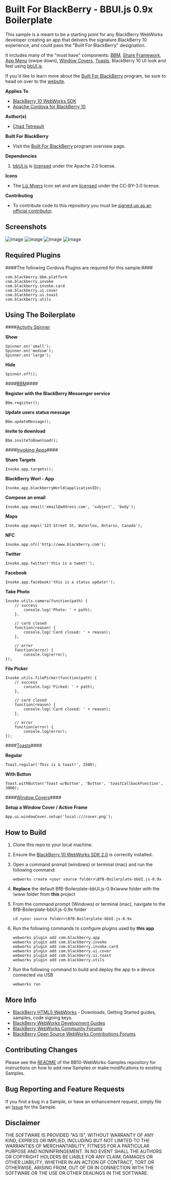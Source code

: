 # Built For BlackBerry - BBUI.js 0.9x Boilerplate

This sample is a meant to be a starting point for any BlackBerry WebWorks developer creating an app that delivers the signature BlackBerry 10 experience, and could pass the "Built For BlackBerry" designation.  

It includes many of the "must have" components:  [BBM](https://github.com/blackberry/BB10-WebWorks-Samples/tree/master/bbm), [Share Framework](https://github.com/blackberry/BB10-WebWorks-Samples/tree/master/ShareTargets), [App Menu](https://developer.blackberry.com/devzone/design/bb10/menus.html) (swipe down), [Window Covers](https://github.com/blackberry/BB10-WebWorks-Samples/tree/master/WindowCovers), [Toasts](https://github.com/blackberry/BB10-WebWorks-Samples/tree/master/Toast), BlackBerry 10 UI look and feel using [bbUI.js](https://github.com/blackberry/bbUI.js).

If you'd like to learn more about the [Built For BlackBerry](https://developer.blackberry.com/builtforblackberry) program, be sure to head on over to the [website](https://developer.blackberry.com/builtforblackberry).

**Applies To**

* [BlackBerry 10 WebWorks SDK](https://developer.blackberry.com/html5/download/sdk) 
* [Apache Cordova for BlackBerry 10](https://github.com/blackberry/cordova-blackberry/tree/master/blackberry10) 

**Author(s)** 

* [Chad Tetreault](http://www.twitter.com/chadtatro)

**Built For BlackBerry**

* Visit the [Built For BlackBerry](https://developer.blackberry.com/builtforblackberry/documentation/overview.html) program overview page.

**Dependencies**

1. [bbUI.js](https://github.com/blackberry/bbUI.js) is [licensed](https://github.com/blackberry/bbUI.js/blob/master/LICENSE) under the Apache 2.0 license.

**Icons**

* The [Liz Myers](http://www.myersdesign.com) Icon set and are [licensed](http://creativecommons.org/licenses/by/3.0/) under the CC-BY-3.0 license.

**Contributing**

* To contribute code to this repository you must be [signed up as an official contributor](http://blackberry.github.com/howToContribute.html).

## Screenshots ##

![image](https://raw.github.com/blackberry/BB10-WebWorks-Samples/WebWorks-2.0/BfB-Boilerplate-bbUI.js-0.9x/www/_screenshots/tabs.png)
![image](https://raw.github.com/blackberry/BB10-WebWorks-Samples/WebWorks-2.0/BfB-Boilerplate-bbUI.js-0.9x/www/_screenshots/invoke.png)
![image](https://raw.github.com/blackberry/BB10-WebWorks-Samples/WebWorks-2.0/BfB-Boilerplate-bbUI.js-0.9x/www/_screenshots/bbm.png)
![image](https://raw.github.com/blackberry/BB10-WebWorks-Samples/WebWorks-2.0/BfB-Boilerplate-bbUI.js-0.9x/www/_screenshots/spinners.png)

## Required Plugins ##

####The following Cordova Plugins are required for this sample:####

	com.blackberry.bbm.platform
	com.blackberry.invoke
	com.blackberry.invoke.card
	com.blackberry.ui.cover
	com.blackberry.ui.toast
	com.blackberry.utils


## Using The Boilerplate ##

####[Activity Spinner](https://github.com/blackberry/bbUI.js/wiki/Activity-Indicator)

**Show**  
	
	Spinner.on('small');
	Spinner.on('medium');	
	Spinner.on('large');	
	
**Hide**

	Spinner.off();
	

####[BBM](https://developer.blackberry.com/devzone/develop/bbm_connected/bbm.html)####


**Register with the BlackBerry Messenger service**

    Bbm.register();

**Update users status message**

	Bbm.updateMessage();
	
**Invite to download**
	
	Bbm.inviteToDownload();


####[Invoking Apps](https://developer.blackberry.com/html5/documentation/invoking_core_apps.html)####

**Share Targets**

	Invoke.app.targets();
	
**BlackBerry Worl - App**
	
	Invoke.app.blackberryWorld(applicationID);
	
**Compose an email**

	Invoke.app.email('email@address.com', 'subject', 'body');
	
**Maps**

	Invoke.app.maps('123 Street St, Waterloo, Ontario, Canada');
	
**NFC**

	Invoke.app.nfc('http://www.blackberry.com');
	
**Twitter**

	Invoke.app.twitter('this is a tweet!');
	
**Facebook**

	Invoke.app.facebook('this is a status update!');
	
**Take Photo**

	Invoke.utils.camera(function(path) {
		// success
			console.log('Photo: ' + path);
		},

		// card closed
		function(reason) {
			console.log('Card closed: ' + reason);
		},

		// error
		function(error) {
			console.log(error);
	});

**File Picker**

	Invoke.utils.filePicker(function(path) {
		// success
			console.log('Picked: ' + path);
		},

		// card closed
		function(reason) {
			console.log('Card closed: ' + reason);
		},

		// error
		function(error) {
			console.log(error);
	});


####[Toasts](https://developer.blackberry.com/html5/apis/blackberry.ui.toast.html)####

**Regular**

	Toast.regular('This is a toast!', 2500);

**With Button**

	Toast.withButton('Toast w/Button', 'Button', 'toastCallbackFunction', 3000);

####[Window Covers](https://developer.blackberry.com/html5/apis/blackberry.ui.cover.html)####

**Setup a Window Cover / Active Frame</br>**

    App.ui.windowCover.setup('local:///cover.png');


## How to Build

1. Clone this repo to your local machine.
2. Ensure the [BlackBerry 10 WebWorks SDK 2.0](https://developer.blackberry.com/html5/download/sdk) is correctly installed.
3. Open a command prompt (windows) or terminal (mac) and run the following command:

	```
	webworks create <your source folder>\BfB-Boilerplate-bbUI.js-0.9x
	```

3. **Replace** the default BfB-Boilerplate-bbUI.js-0.9x\www folder with the \www folder from **this** project
4. From the command prompt (Windows) or terminal (mac), navigate to the BfB-Boilerplate-bbUI.js-0.9x folder

	```
	cd <your source folder>\BfB-Boilerplate-bbUI.js-0.9x
	```

5. Run the following commands to configure plugins used by **this app**

	```
	webworks plugin add com.blackberry.app
	webworks plugin add com.blackberry.invoke
	webworks plugin add com.blackberry.invoke.card
	webworks plugin add com.blackberry.ui.cover
	webworks plugin add com.blackberry.ui.toast
	webworks plugin add com.blackberry.utils	
	```

6. Run the following command to build and deploy the app to a device connected via USB

	```
	webworks run
	```



## More Info

* [BlackBerry HTML5 WebWorks](https://bdsc.webapps.blackberry.com/html5/) - Downloads, Getting Started guides, samples, code signing keys.
* [BlackBerry WebWorks Development Guides](https://bdsc.webapps.blackberry.com/html5/documentation)
* [BlackBerry WebWorks Community Forums](http://supportforums.blackberry.com/t5/Web-and-WebWorks-Development/bd-p/browser_dev)
* [BlackBerry Open Source WebWorks Contributions Forums](http://supportforums.blackberry.com/t5/BlackBerry-WebWorks/bd-p/ww_con)

## Contributing Changes

Please see the [README](https://github.com/blackberry/BB10-WebWorks-Samples) of the BB10-WebWorks-Samples repository for instructions on how to add new Samples or make modifications to existing Samples.

## Bug Reporting and Feature Requests

If you find a bug in a Sample, or have an enhancement request, simply file an [Issue](https://github.com/blackberry/BB10-WebWorks-Samples/issues) for the Sample.

## Disclaimer

THE SOFTWARE IS PROVIDED "AS IS", WITHOUT WARRANTY OF ANY KIND, EXPRESS OR IMPLIED, INCLUDING BUT NOT LIMITED TO THE WARRANTIES OF MERCHANTABILITY, FITNESS FOR A PARTICULAR PURPOSE AND NONINFRINGEMENT. IN NO EVENT SHALL THE AUTHORS OR COPYRIGHT HOLDERS BE LIABLE FOR ANY CLAIM, DAMAGES OR OTHER LIABILITY, WHETHER IN AN ACTION OF CONTRACT, TORT OR OTHERWISE, ARISING FROM, OUT OF OR IN CONNECTION WITH THE SOFTWARE OR THE USE OR OTHER DEALINGS IN THE SOFTWARE.
